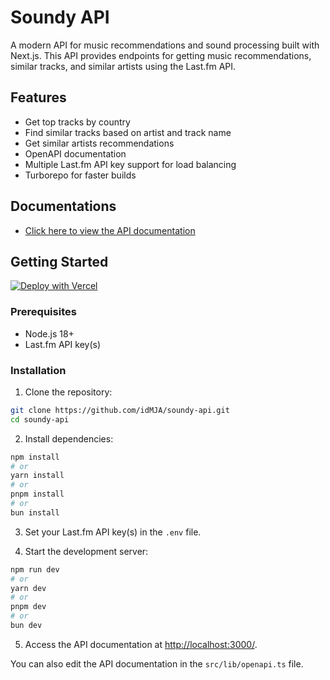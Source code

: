 # Soundy API

A modern API for music recommendations and sound processing built with Next.js. This API provides endpoints for getting music recommendations, similar tracks, and similar artists using the Last.fm API.

## Features

- Get top tracks by country
- Find similar tracks based on artist and track name
- Get similar artists recommendations
- OpenAPI documentation
- Multiple Last.fm API key support for load balancing
- Turborepo for faster builds

## Documentations

- [Click here to view the API documentation](https://api.soundy.my.id/)

## Getting Started

[![Deploy with Vercel](https://vercel.com/button)](https://vercel.com/new/clone?repository-url=https://github.com/idMJA/soundy-api)

### Prerequisites

- Node.js 18+ 
- Last.fm API key(s)

### Installation

1. Clone the repository:

```bash
git clone https://github.com/idMJA/soundy-api.git
cd soundy-api
```

2. Install dependencies:

```bash
npm install
# or
yarn install
# or
pnpm install
# or
bun install
```

3. Set your Last.fm API key(s) in the `.env` file.

4. Start the development server:

```bash
npm run dev
# or
yarn dev
# or
pnpm dev
# or
bun dev
```

5. Access the API documentation at [http://localhost:3000/](http://localhost:3000/).

You can also edit the API documentation in the `src/lib/openapi.ts` file.
